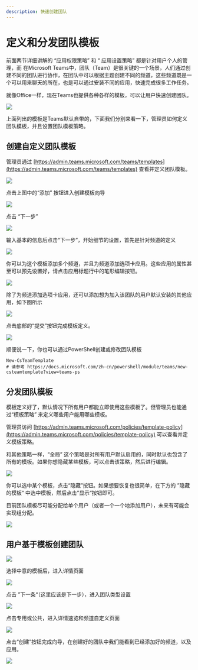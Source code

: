 ```yaml
---
description: 快速创建团队
---
```


# 定义和分发团队模板

前面两节详细讲解的 “应用权限策略” 和 “ 应用设置策略” 都是针对用户个人的管理，而 在Microsoft Teams中，团队（Team）是很关键的一个场景，人们通过创建不同的团队进行协作，在团队中可以根据主题创建不同的频道，这些频道既是一个可以用来聊天的所在，也是可以通过安装不同的应用，快速完成很多工作任务。

就像Office一样，现在Teams也提供各种各样的模板，可以让用户快速创建团队。

![](../.gitbook/assets/tu-pian-%20%28229%29.png)

上面列出的模板是Teams默认自带的，下面我们分别来看一下，管理员如何定义团队模板，并且设置团队模板策略。

## 创建自定义团队模板

管理员通过 [https://admin.teams.microsoft.com/teams/templates](https://admin.teams.microsoft.com/teams/templates) 查看并定义团队模板。

![](../.gitbook/assets/tu-pian-%20%28221%29.png)

点击上图中的“添加” 按钮进入创建模板向导

![](../.gitbook/assets/tu-pian-%20%28230%29.png)

点击 “下一步”

![](../.gitbook/assets/tu-pian-%20%28217%29.png)

输入基本的信息后点击“下一步”，开始细节的设置，首先是针对频道的定义

![](../.gitbook/assets/tu-pian-%20%28232%29.png)

你可以为这个模板添加多个频道，并且为频道添加选项卡应用。这些应用的属性甚至可以预先设置好，请点击应用标题行中的笔形编辑按钮。

![](../.gitbook/assets/tu-pian-%20%28241%29.png)

除了为频道添加选项卡应用，还可以添加想为加入该团队的用户默认安装的其他应用，如下图所示

![](../.gitbook/assets/tu-pian-%20%28202%29.png)

点击底部的“提交”按钮完成模板定义。

![](../.gitbook/assets/tu-pian-%20%28219%29.png)

顺便说一下，你也可以通过PowerShell创建或修改团队模板

```text
New-CsTeamTemplate
# 请参考 https://docs.microsoft.com/zh-cn/powershell/module/teams/new-csteamtemplate?view=teams-ps
```

## 分发团队模板

模板定义好了，默认情况下所有用户都能立即使用这些模板了。但管理员也能通过“模板策略” 来定义哪些用户能用哪些模板。

管理员访问 [https://admin.teams.microsoft.com/policies/template-policy](https://admin.teams.microsoft.com/policies/template-policy) 可以查看并定义模板策略。

和其他策略一样，“全局” 这个策略是对所有用户默认启用的，同时默认也包含了所有的模板。如果你想隐藏某些模板，可以点击该策略，然后进行编辑。

![](../.gitbook/assets/tu-pian-%20%28231%29.png)

你可以选中某个模板，点击“隐藏”按钮。如果想要恢复也很简单，在下方的 ”隐藏的模板“ 中选中模板，然后点击”显示“按钮即可。

目前团队模板尽可能分配给单个用户（或者一个一个地添加用户），未来有可能会实现组分配。

![](../.gitbook/assets/tu-pian-%20%28239%29.png)

## 用户基于模板创建团队

![](../.gitbook/assets/tu-pian-%20%28211%29.png)

选择中意的模板后，进入详情页面

![](../.gitbook/assets/tu-pian-%20%28240%29.png)

点击 ”下一条“（这里应该是下一步），进入团队类型设置

![](../.gitbook/assets/tu-pian-%20%28225%29.png)

点击专用或公共，进入详情速览和频道自定义页面

![](../.gitbook/assets/tu-pian-%20%28237%29.png)

点击“创建”按钮完成向导，在创建好的团队中我们能看到已经添加好的频道，以及应用。

![](../.gitbook/assets/tu-pian-%20%28199%29.png)



